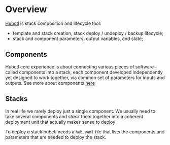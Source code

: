 # Overview

[Hubctl](https://github.com/epam/hubctl) is stack composition and lifecycle tool:

* template and stack creation, stack deploy / undeploy / backup lifecycle;
* stack and component parameters, output variables, and state;

## Components

Hubctl core experience is about connecting various pieces of software - called components into a stack, each component developed independently yet designed to work together, via common set of parameters for inputs and outputs. See more about components [here](components)

## Stacks

In real life we rarely deploy just a single component. We usually need to take several components and _stack_ them together into a coherent deployment unit that actually makes sense to deploy

To deploy a stack hubctl needs a `hub.yaml` file that lists the components and parameters that are needed to deploy the stack. 
